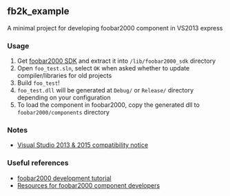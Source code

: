 ## fb2k_example
A minimal project for developing foobar2000 component in VS2013 express


### Usage
1. Get [foobar2000 SDK](http://www.foobar2000.org/SDK) and extract it into `/lib/foobar2000_sdk` directory
2. Open `foo_test.sln`, select `OK` when asked whether to update compiler/libraries for old projects
3. Build `foo_test`!
4. `foo_test.dll` will be generated at `Debug/` or `Release/` directory depending on your configuration
5. To load the component in foobar2000, copy the generated dll to `foobar2000/components` directory

### Notes
* [Visual Studio 2013 & 2015 compatibility notice](http://www.hydrogenaud.io/forums/index.php?showtopic=108411)

### Useful references
* [foobar2000 development tutorial](http://yirkha.fud.cz/tmp/496351ef.tutorial-draft.html)
* [Resources for foobar2000 component developers](http://foosion.foobar2000.org/developers/)
